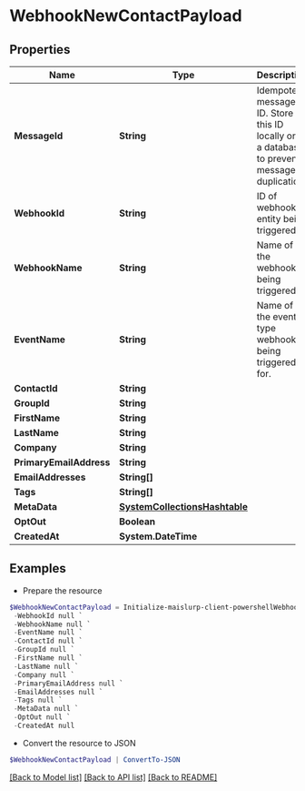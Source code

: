 # WebhookNewContactPayload
## Properties

Name | Type | Description | Notes
------------ | ------------- | ------------- | -------------
**MessageId** | **String** | Idempotent message ID. Store this ID locally or in a database to prevent message duplication. | 
**WebhookId** | **String** | ID of webhook entity being triggered | 
**WebhookName** | **String** | Name of the webhook being triggered | [optional] 
**EventName** | **String** | Name of the event type webhook is being triggered for. | 
**ContactId** | **String** |  | 
**GroupId** | **String** |  | [optional] 
**FirstName** | **String** |  | [optional] 
**LastName** | **String** |  | [optional] 
**Company** | **String** |  | [optional] 
**PrimaryEmailAddress** | **String** |  | [optional] 
**EmailAddresses** | **String[]** |  | 
**Tags** | **String[]** |  | 
**MetaData** | [**SystemCollectionsHashtable**]() |  | [optional] 
**OptOut** | **Boolean** |  | [optional] 
**CreatedAt** | **System.DateTime** |  | 

## Examples

- Prepare the resource
```powershell
$WebhookNewContactPayload = Initialize-maislurp-client-powershellWebhookNewContactPayload  -MessageId null `
 -WebhookId null `
 -WebhookName null `
 -EventName null `
 -ContactId null `
 -GroupId null `
 -FirstName null `
 -LastName null `
 -Company null `
 -PrimaryEmailAddress null `
 -EmailAddresses null `
 -Tags null `
 -MetaData null `
 -OptOut null `
 -CreatedAt null
```

- Convert the resource to JSON
```powershell
$WebhookNewContactPayload | ConvertTo-JSON
```

[[Back to Model list]](../README#documentation-for-models) [[Back to API list]](../README#documentation-for-api-endpoints) [[Back to README]](../README)

